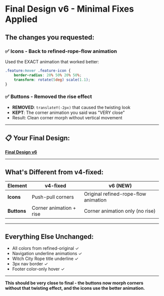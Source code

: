 # Final Design v6 - Minimal Fixes Applied

## The changes you requested:

### ✅ Icons - Back to refined-rope-flow animation
Used the EXACT animation that worked better:
```css
.feature:hover .feature-icon {
    border-radius: 20% 50% 20% 50%;
    transform: rotate(5deg) scale(1.1);
}
```

### ✅ Buttons - Removed the rise effect
- **REMOVED**: `translateY(-2px)` that caused the twisting look
- **KEPT**: The corner animation you said was "VERY close"
- Result: Clean corner morph without vertical movement

---

## 📋 Your Final Design:

**[Final Design v6](/home/chad/repos/witchcityrope-react/docs/functional-areas/design-refresh/new-work/2025-08-20-modernization/design/final-design/final-design-v6.html)**

---

## What's Different from v4-fixed:

| Element | v4-fixed | v6 (NEW) |
|---------|----------|----------|
| **Icons** | Push-pull corners | Original refined-rope-flow animation |
| **Buttons** | Corner animation + rise | Corner animation only (no rise) |

---

## Everything Else Unchanged:
- All colors from refined-original ✓
- Navigation underline animations ✓
- Witch City Rope title underline ✓
- 3px nav border ✓
- Footer color-only hover ✓

---

**This should be very close to final - the buttons now morph corners without that twisting effect, and the icons use the better animation.**